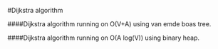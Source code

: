 #Dijkstra algorithm

####Dijkstra algorithm running on O(V+A) using van emde boas tree.

####Dijkstra algorithm running on O(A log(V)) using binary heap.
